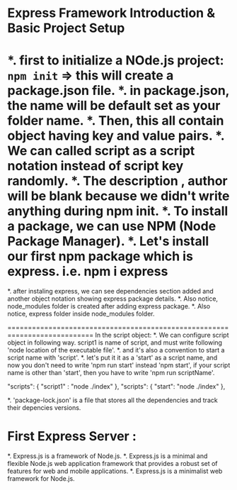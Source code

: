 # Express Framework Introduction & Basic Project Setup
*. first to initialize a NOde.js project: `npm init` => this will create a package.json file.
*. in package.json, the name will be default set as your folder name.
*. Then, this all contain object having key and value pairs.
*. We can called script as a script notation instead of script key randomly.
*. The description , author will be blank because we didn't write anything during npm init.
*. To install a package, we can use NPM (Node Package Manager).
*. Let's install our first npm package which is express. i.e. npm i express
==========================================================================
*. after instaling express, we can see dependencies section added and another object notation showing express package details.
*. Also notice, node_modules folder is created after adding express package.
*. Also notice, express folder inside node_modules folder.

===========================================================================
In the script object:
*. We can configure script object in following way. script1 is name of script, and must write following 'node location of the executable file'.
*. and it's also a convention to start a script name with 'script'.
*. let's put it it as a 'start' as a script name, and now you don't need to write 'npm run start' instead 'npm start', if your script name is other than 'start', then you have to write 'npm run scriptName'.

  "scripts": {
    "script1" : "node ./index"
  },
  "scripts": {
    "start": "node ./index"
  },


*. 'package-lock.json' is a file that stores all the dependencies and track their depencies versions.

# First Express Server :
*. Express.js is a framework of Node.js.
*. Express.js is a minimal and flexible Node.js web application framework that provides a robust set of features for web and mobile applications.
*. Express.js is a minimalist web framework for Node.js.
